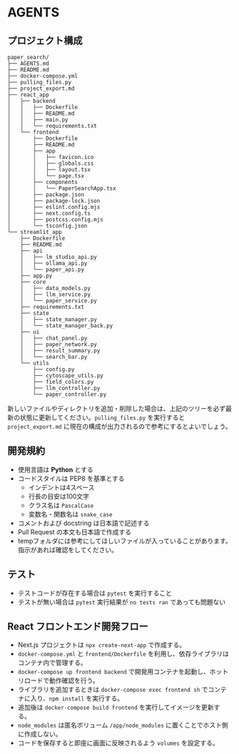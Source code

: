 # AGENTS

## プロジェクト構成

```
paper_search/
├── AGENTS.md
├── README.md
├── docker-compose.yml
├── pulling_files.py
├── project_export.md
├── react_app
│   ├── backend
│   │   ├── Dockerfile
│   │   ├── README.md
│   │   ├── main.py
│   │   └── requirements.txt
│   └── frontend
│       ├── Dockerfile
│       ├── README.md
│       ├── app
│       │   ├── favicon.ico
│       │   ├── globals.css
│       │   ├── layout.tsx
│       │   └── page.tsx
│       ├── components
│       │   └── PaperSearchApp.tsx
│       ├── package.json
│       ├── package-lock.json
│       ├── eslint.config.mjs
│       ├── next.config.ts
│       ├── postcss.config.mjs
│       └── tsconfig.json
└── streamlit_app
    ├── Dockerfile
    ├── README.md
    ├── api
    │   ├── lm_studio_api.py
    │   ├── ollama_api.py
    │   └── paper_api.py
    ├── app.py
    ├── core
    │   ├── data_models.py
    │   ├── llm_service.py
    │   └── paper_service.py
    ├── requirements.txt
    ├── state
    │   ├── state_manager.py
    │   └── state_manager_back.py
    ├── ui
    │   ├── chat_panel.py
    │   ├── paper_network.py
    │   ├── result_summary.py
    │   └── search_bar.py
    └── utils
        ├── config.py
        ├── cytoscape_utils.py
        ├── field_colors.py
        ├── llm_controller.py
        └── paper_controller.py
```

新しいファイルやディレクトリを追加・削除した場合は、上記のツリーを必ず最新の状態に更新してください。`pulling_files.py` を実行すると `project_export.md` に現在の構成が出力されるので参考にするとよいでしょう。

## 開発規約
- 使用言語は **Python** とする
- コードスタイルは PEP8 を基準とする
  - インデントは4スペース
  - 行長の目安は100文字
  - クラス名は `PascalCase`
  - 変数名・関数名は `snake_case`
- コメントおよび docstring は日本語で記述する
- Pull Request の本文も日本語で作成する
- tempフォルダには参考にしてほしいファイルが入っていることがあります。指示があれば確認をしてください。

## テスト
- テストコードが存在する場合は `pytest` を実行すること
- テストが無い場合は `pytest` 実行結果が `no tests ran` であっても問題ない

## React フロントエンド開発フロー
- Next.js プロジェクトは `npx create-next-app` で作成する。
- `docker-compose.yml` と `frontend/Dockerfile` を利用し、依存ライブラリはコンテナ内で管理する。
- `docker-compose up frontend backend` で開発用コンテナを起動し、ホットリロードで動作確認を行う。
- ライブラリを追加するときは `docker-compose exec frontend sh` でコンテナに入り、`npm install` を実行する。
- 追加後は `docker-compose build frontend` を実行してイメージを更新する。
- `node_modules` は匿名ボリューム `/app/node_modules` に置くことでホスト側に作成しない。
- コードを保存すると即座に画面に反映されるよう `volumes` を設定する。
